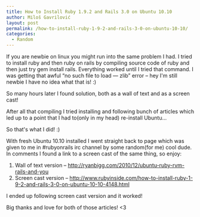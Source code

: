 ```yaml
---
title: How to Install Ruby 1.9.2 and Rails 3.0 on Ubuntu 10.10
author: Miloš Gavrilović
layout: post
permalink: /how-to-install-ruby-1-9-2-and-rails-3-0-on-ubuntu-10-10/
categories:
  - Random
---
```

If you are newbie on linux you might run into the same problem I had. I tried to install ruby and then ruby on rails by compiling source code of ruby and then just try gem install rails. Everything worked until I tried that command. I was getting that awful &#8220;no such file to load &#8212; zlib&#8221; error &#8211; hey I'm still newbie I have no idea what that is! :)

So many hours later I found solution, both as a wall of text and as a screen cast!

After all that compiling I tried installing and following bunch of articles which led up to a point that I had to(only in my head) re-install Ubuntu...

So that's what I did! :)

With fresh Ubuntu 10.10 installed I went straight back to page which was given to me in #rubyonrails irc channel by some random(for me) cool dude. In comments I found a link to a screen cast of the same thing, so enjoy:

1.  Wall of text version &#8211; <a href="http://ryanbigg.com/2010/12/ubuntu-ruby-rvm-rails-and-you" target="_blank">http://ryanbigg.com/2010/12/ubuntu-ruby-rvm-rails-and-you</a>
2.  Screen cast version &#8211; <a href="http://www.rubyinside.com/how-to-install-ruby-1-9-2-and-rails-3-0-on-ubuntu-10-10-4148.html" target="_blank">http://www.rubyinside.com/how-to-install-ruby-1-9-2-and-rails-3-0-on-ubuntu-10-10-4148.html</a>

I ended up following screen cast version and it worked!

Big thanks and love for both of those articles! <3
